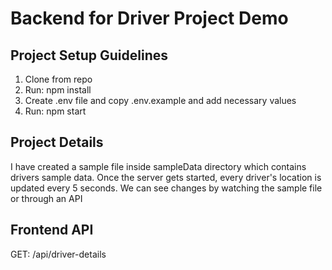# Backend for Driver Project Demo

## Project Setup Guidelines

1. Clone from repo
2. Run: npm install
3. Create .env file and copy .env.example and add necessary values
4. Run: npm start

## Project Details
I have created a sample file inside sampleData directory which contains drivers sample data.
Once the server gets started, every driver's location is updated every 5 seconds.
We can see changes by watching the sample file or through an API

## Frontend API
GET: /api/driver-details